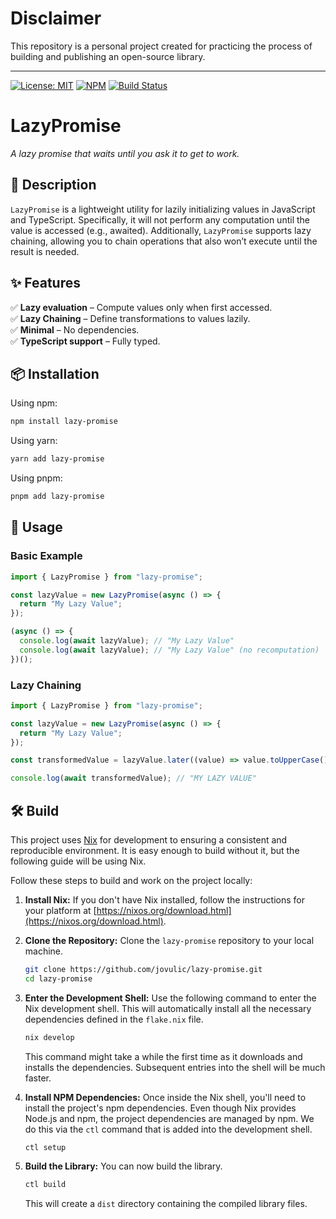 # Disclaimer

This repository is a personal project created for practicing the process of building and publishing an open-source library.

---

[![License: MIT](https://img.shields.io/badge/license-MIT-blue.svg)](https://opensource.org/licenses/MIT)
[![NPM](https://img.shields.io/npm/v/@jovulic/lazy-promise)](https://www.npmjs.com/package/@jovulic/lazy-promise)
[![Build Status](https://img.shields.io/github/actions/workflow/status/jovulic/lazy-promise/check.yml?branch=main)](https://github.com/jovulic/lazy/actions)

# **LazyPromise**

_A lazy promise that waits until you ask it to get to work._

## **📌 Description**

`LazyPromise` is a lightweight utility for lazily initializing values in JavaScript and TypeScript. Specifically, it will not perform any computation until the value is accessed (e.g., awaited). Additionally, `LazyPromise` supports lazy chaining, allowing you to chain operations that also won’t execute until the result is needed.

## **✨ Features**

✅ **Lazy evaluation** – Compute values only when first accessed.  
✅ **Lazy Chaining** – Define transformations to values lazily.  
✅ **Minimal** – No dependencies.  
✅ **TypeScript support** – Fully typed.

## **📦 Installation**

Using npm:

```sh
npm install lazy-promise
```

Using yarn:

```sh
yarn add lazy-promise
```

Using pnpm:

```sh
pnpm add lazy-promise
```

## **🚀 Usage**

### **Basic Example**

```ts
import { LazyPromise } from "lazy-promise";

const lazyValue = new LazyPromise(async () => {
  return "My Lazy Value";
});

(async () => {
  console.log(await lazyValue); // "My Lazy Value"
  console.log(await lazyValue); // "My Lazy Value" (no recomputation)
})();
```

### **Lazy Chaining**

```ts
import { LazyPromise } from "lazy-promise";

const lazyValue = new LazyPromise(async () => {
  return "My Lazy Value";
});

const transformedValue = lazyValue.later((value) => value.toUpperCase());

console.log(await transformedValue); // "MY LAZY VALUE"
```

## 🛠️ Build

This project uses [Nix](https://nixos.org) for development to ensuring a consistent and reproducible environment. It is easy enough to build without it, but the following guide will be using Nix.

Follow these steps to build and work on the project locally:

1. **Install Nix:** If you don't have Nix installed, follow the instructions for your platform at [https://nixos.org/download.html](https://nixos.org/download.html).

2. **Clone the Repository:** Clone the `lazy-promise` repository to your local machine.

   ```bash
   git clone https://github.com/jovulic/lazy-promise.git
   cd lazy-promise
   ```

3. **Enter the Development Shell:** Use the following command to enter the Nix development shell. This will automatically install all the necessary dependencies defined in the `flake.nix` file.

   ```bash
   nix develop
   ```

   This command might take a while the first time as it downloads and installs the dependencies. Subsequent entries into the shell will be much faster.

4. **Install NPM Dependencies:** Once inside the Nix shell, you'll need to install the project's npm dependencies. Even though Nix provides Node.js and npm, the project dependencies are managed by npm. We do this via the `ctl` command that is added into the development shell.

   ```bash
   ctl setup
   ```

5. **Build the Library:** You can now build the library.

   ```bash
   ctl build
   ```

   This will create a `dist` directory containing the compiled library files.
